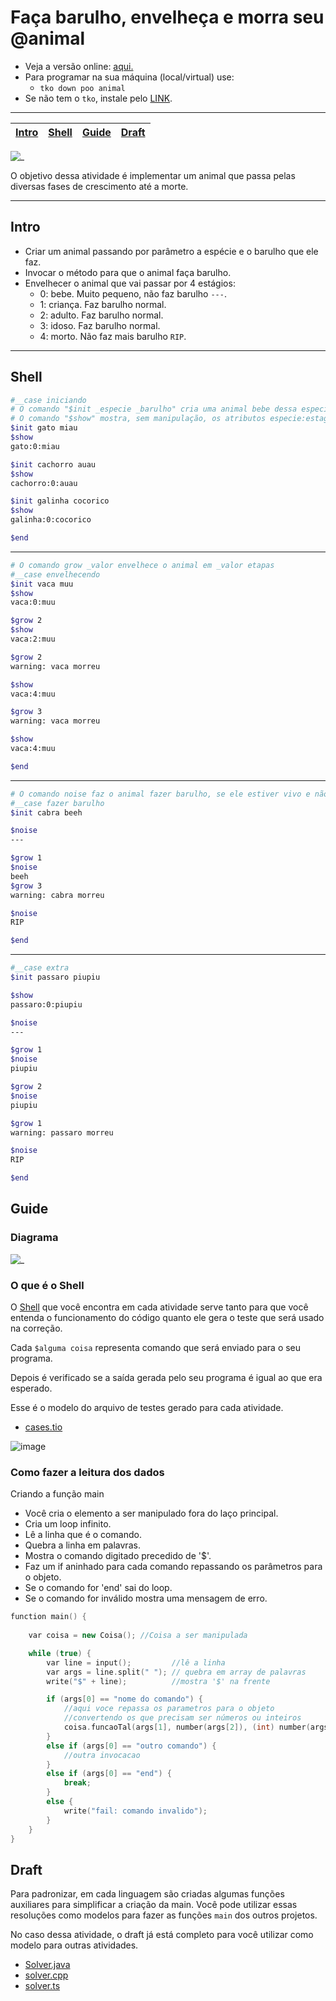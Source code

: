 # Faça barulho, envelheça e morra seu @animal

- Veja a versão online: [aqui.](https://github.com/qxcodepoo/arcade/blob/master/base/animal/Readme.md)
- Para programar na sua máquina (local/virtual) use:
  - `tko down poo animal`
- Se não tem o `tko`, instale pelo [LINK](https://github.com/senapk/tko).

---

<!-- toch -->
[Intro](#intro) | [Shell](#shell) | [Guide](#guide) | [Draft](#draft)
-- | -- | -- | --
<!-- toch -->

![_](https://raw.githubusercontent.com/qxcodepoo/arcade/master/base/animal/cover.jpg)

O objetivo dessa atividade é implementar um animal que passa pelas diversas fases de crescimento até a morte.

***

## Intro

- Criar um animal passando por parâmetro a espécie e o barulho que ele faz.
- Invocar o método para que o animal faça barulho.
- Envelhecer o animal que vai passar por 4 estágios:
  - 0: bebe. Muito pequeno, não faz barulho `---`.
  - 1: criança. Faz barulho normal.
  - 2: adulto. Faz barulho normal.
  - 3: idoso. Faz barulho normal.
  - 4: morto. Não faz mais barulho `RIP`.

***

## Shell

```bash
#__case iniciando
# O comando "$init _especie _barulho" cria uma animal bebe dessa especie
# O comando "$show" mostra, sem manipulação, os atributos especie:estagio:barulho
$init gato miau
$show
gato:0:miau

$init cachorro auau
$show
cachorro:0:auau

$init galinha cocorico
$show
galinha:0:cocorico

$end
```

***

```bash
# O comando grow _valor envelhece o animal em _valor etapas
#__case envelhecendo
$init vaca muu
$show
vaca:0:muu

$grow 2
$show
vaca:2:muu

$grow 2
warning: vaca morreu

$show
vaca:4:muu

$grow 3
warning: vaca morreu

$show
vaca:4:muu

$end
```

***

```bash
# O comando noise faz o animal fazer barulho, se ele estiver vivo e não for bebe
#__case fazer barulho
$init cabra beeh

$noise
---

$grow 1
$noise
beeh
$grow 3
warning: cabra morreu

$noise
RIP

$end
```

***

```bash
#__case extra
$init passaro piupiu

$show
passaro:0:piupiu

$noise
---

$grow 1
$noise
piupiu

$grow 2
$noise
piupiu

$grow 1
warning: passaro morreu

$noise
RIP

$end
```

## Guide

### Diagrama

![_](https://raw.githubusercontent.com/qxcodepoo/arcade/master/base/animal/diagrama.png)

### O que é o Shell

O [Shell](#shell) que você encontra em cada atividade serve tanto para que você entenda o funcionamento do código quanto ele gera o teste que será usado na correção.

Cada `$alguma coisa` representa comando que será enviado para o seu programa.

Depois é verificado se a saída gerada pelo seu programa é igual ao que era esperado.

Esse é o modelo do arquivo de testes gerado para cada atividade.

- [cases.tio](https://github.com/qxcodepoo/arcade/blob/master/base/animal/cases.tio)

![image](https://user-images.githubusercontent.com/4747652/263118401-36183946-8e20-4ecb-b0cc-75a5cef3610a.png)

### Como fazer a leitura dos dados

Criando a função main

- Você cria o elemento a ser manipulado fora do laço principal.
- Cria um loop infinito.
- Lê a linha que é o comando.
- Quebra a linha em palavras.
- Mostra o comando digitado precedido de '$'.
- Faz um if aninhado para cada comando repassando os parâmetros para o objeto.
- Se o comando for 'end' sai do loop.
- Se o comando for inválido mostra uma mensagem de erro.

```cpp
function main() {
    
    var coisa = new Coisa(); //Coisa a ser manipulada

    while (true) {
        var line = input();         //lê a linha
        var args = line.split(" "); // quebra em array de palavras
        write("$" + line);          //mostra '$' na frente

        if (args[0] == "nome do comando") {
            //aqui voce repassa os parametros para o objeto
            //convertendo os que precisam ser números ou inteiros
            coisa.funcaoTal(args[1], number(args[2]), (int) number(args[3]));
        }
        else if (args[0] == "outro comando") {
            //outra invocacao
        }
        else if (args[0] == "end") {
            break;
        }
        else {
            write("fail: comando invalido");
        }
    }
}
```

## Draft

Para padronizar, em cada linguagem são criadas algumas funções auxiliares para simplificar a criação da main. Você pode utilizar essas resoluções como modelos para fazer as funções `main` dos outros projetos.

No caso dessa atividade, o draft já está completo para você utilizar como modelo para outras atividades.

- [Solver.java](https://github.com/qxcodepoo/arcade/blob/master/base/animal/.cache/draft.java)
- [solver.cpp](https://github.com/qxcodepoo/arcade/blob/master/base/animal/.cache/draft.cpp)
- [solver.ts](https://github.com/qxcodepoo/arcade/blob/master/base/animal/.cache/draft.ts)
